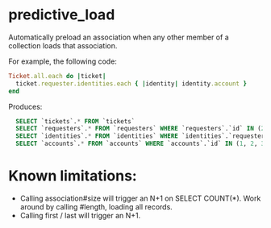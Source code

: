 predictive_load
===============

Automatically preload an association when any other member of a collection loads that association.

For example, the following code:

```ruby
Ticket.all.each do |ticket| 
  ticket.requester.identities.each { |identity| identity.account }
end
```

Produces:
```sql
  SELECT `tickets`.* FROM `tickets`
  SELECT `requesters`.* FROM `requesters` WHERE `requesters`.`id` IN (2, 7, 12, 32, 37)
  SELECT `identities`.* FROM `identities` WHERE `identities`.`requester_id` IN (2, 7, 12, 32, 37)
  SELECT `accounts`.* FROM `accounts` WHERE `accounts`.`id` IN (1, 2, 3)
```

# Known limitations:

* Calling association#size will trigger an N+1 on SELECT COUNT(*). Work around by calling #length, loading all records.
* Calling first / last will trigger an N+1.
